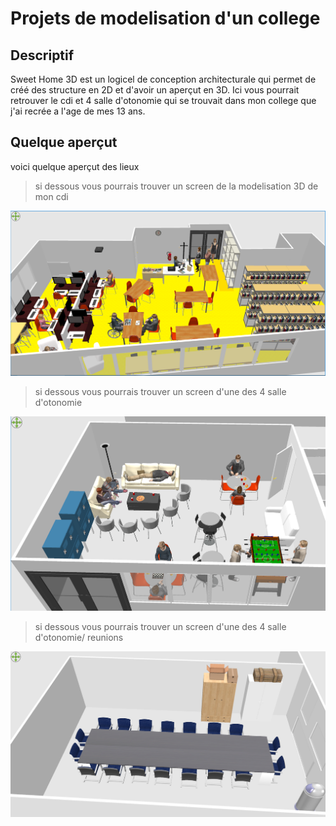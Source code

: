 # Projets de modelisation d'un college

## Descriptif
Sweet Home 3D est un logicel de conception architecturale qui permet de créé des structure en 2D et d'avoir un aperçut en 3D.
Ici vous pourrait retrouver le cdi et 4 salle d'otonomie qui se trouvait dans mon college que j'ai recrée a l'age de mes 13 ans.

## Quelque aperçut
voici quelque aperçut des lieux

 
> si dessous vous pourrais trouver un screen de la modelisation 3D de mon cdi

![](https://github.com/LouisDelprat/modelisation_3D/blob/main/College/CDI_vue_d_ensemble.PNG)

>si dessous vous pourrais trouver un screen d'une des 4 salle d'otonomie

![](https://github.com/LouisDelprat/modelisation_3D/blob/main/College/salle1.PNG)

>si dessous vous pourrais trouver un screen d'une des 4 salle d'otonomie/ reunions

![](https://github.com/LouisDelprat/modelisation_3D/blob/main/College/salle2.PNG)
